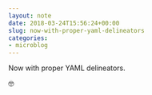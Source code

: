 ```yaml
---
layout: note
date: 2018-03-24T15:56:24+00:00
slug: now-with-proper-yaml-delineators
categories:
- microblog
---
```

Now with proper YAML delineators.

🤓
